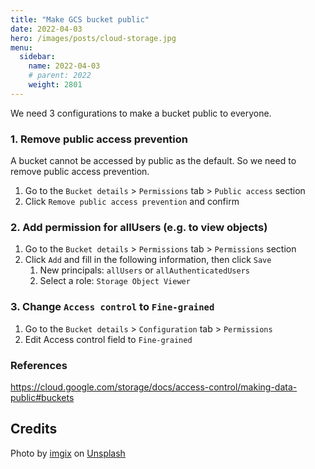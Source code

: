 ```yaml
---
title: "Make GCS bucket public"
date: 2022-04-03
hero: /images/posts/cloud-storage.jpg
menu:
  sidebar:
    name: 2022-04-03
    # parent: 2022
    weight: 2801
---
```


We need 3 configurations to make a bucket public to everyone.

### 1. Remove public access prevention

A bucket cannot be accessed by public as the default. So we need to remove public access prevention.

1. Go to the `Bucket details` > `Permissions` tab > `Public access` section
1. Click `Remove public access prevention` and confirm


### 2. Add permission for allUsers (e.g. to view objects)

1. Go to the `Bucket details` > `Permissions` tab > `Permissions` section
1. Click `Add` and fill in the following information, then click `Save`
    1. New principals: `allUsers` or `allAuthenticatedUsers`
    1. Select a role: `Storage Object Viewer`

### 3. Change `Access control` to `Fine-grained`

1. Go to the `Bucket details` > `Configuration` tab > `Permissions`
1. Edit Access control field to `Fine-grained`

### References
https://cloud.google.com/storage/docs/access-control/making-data-public#buckets

## Credits

Photo by <a href="https://unsplash.com/@imgix?utm_content=creditCopyText&utm_medium=referral&utm_source=unsplash">imgix</a> on <a href="https://unsplash.com/photos/img-ix-mining-rig-inside-white-and-gray-room-klWUhr-wPJ8?utm_content=creditCopyText&utm_medium=referral&utm_source=unsplash">Unsplash</a>
